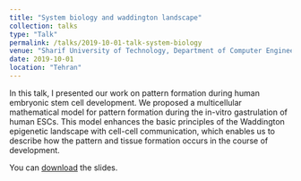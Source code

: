 ```yaml
---
title: "System biology and waddington landscape"
collection: talks
type: "Talk"
permalink: /talks/2019-10-01-talk-system-biology
venue: "Sharif University of Technology, Department of Computer Engineering"
date: 2019-10-01
location: "Tehran"
---
```


In this talk, I presented our work on pattern formation during human embryonic stem cell development. 
We proposed a multicellular mathematical model for pattern formation during the in-vitro gastrulation of human ESCs. 
This model enhances the basic principles of the Waddington epigenetic landscape with cell-cell communication, which enables us to describe how the pattern and tissue formation occurs in the course of development.

You can [download](https://hfooladi.github.io//files/Self_organization2019.pdf) the slides. 